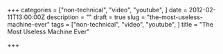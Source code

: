 +++
categories = ["non-technical", "video", "youtube", ]
date = 2012-02-11T13:00:00Z
description = ""
draft = true
slug = "the-most-useless-machine-ever"
tags = ["non-technical", "video", "youtube", ]
title = "The Most Useless Machine Ever"

+++




